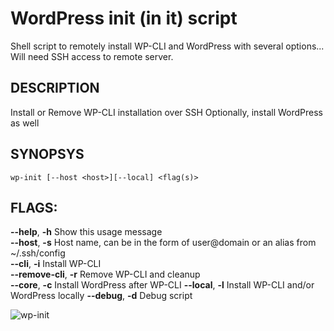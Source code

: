 # WordPress init (in it) script

Shell script to remotely install WP-CLI and WordPress with several options...
Will need SSH access to remote server.

## DESCRIPTION

Install or Remove WP-CLI installation over SSH
Optionally, install WordPress as well

## SYNOPSYS

`wp-init [--host <host>][--local] <flag(s)>`

## FLAGS:

**--help**,       **-h**	Show this usage message  
**--host**,       **-s**	Host name, can be in the form of user@domain or an alias from ~/.ssh/config  
**--cli**,        **-i**	Install WP-CLI  
**--remove-cli**,	**-r**	Remove WP-CLI and cleanup  
**--core**,       **-c**	Install WordPress after WP-CLI
**--local**,      **-l**  Install WP-CLI and/or WordPress locally
**--debug**,      **-d**	Debug script  

![wp-init](https://github.com/ecotechie/wp-init/raw/master/Demo-wp-init.gif "Installing WP-CLI, WP-CLI command completion and WordPress")
